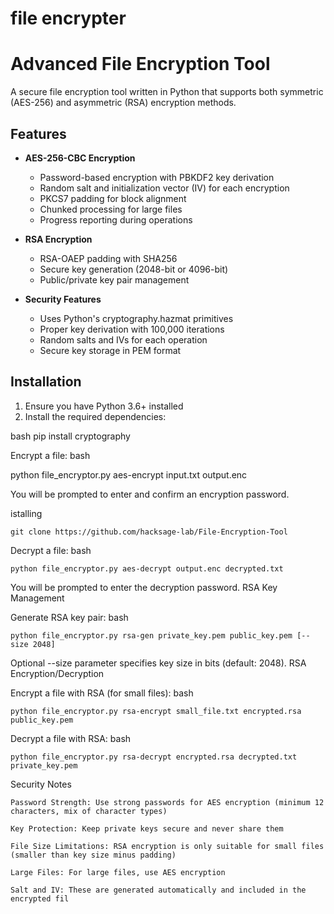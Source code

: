 # file encrypter

# Advanced File Encryption Tool

A secure file encryption tool written in Python that supports both symmetric (AES-256) and asymmetric (RSA) encryption methods.

## Features

- **AES-256-CBC Encryption**
  - Password-based encryption with PBKDF2 key derivation
  - Random salt and initialization vector (IV) for each encryption
  - PKCS7 padding for block alignment
  - Chunked processing for large files
  - Progress reporting during operations

- **RSA Encryption**
  - RSA-OAEP padding with SHA256
  - Secure key generation (2048-bit or 4096-bit)
  - Public/private key pair management

- **Security Features**
  - Uses Python's cryptography.hazmat primitives
  - Proper key derivation with 100,000 iterations
  - Random salts and IVs for each operation
  - Secure key storage in PEM format

## Installation

1. Ensure you have Python 3.6+ installed
2. Install the required dependencies:

bash
pip install cryptography

Encrypt a file:
bash

python file_encryptor.py aes-encrypt input.txt output.enc

You will be prompted to enter and confirm an encryption password.


istalling
```
git clone https://github.com/hacksage-lab/File-Encryption-Tool
```

Decrypt a file:
bash
```
python file_encryptor.py aes-decrypt output.enc decrypted.txt
```
You will be prompted to enter the decryption password.
RSA Key Management

Generate RSA key pair:
bash
```
python file_encryptor.py rsa-gen private_key.pem public_key.pem [--size 2048]
```
Optional --size parameter specifies key size in bits (default: 2048).
RSA Encryption/Decryption

Encrypt a file with RSA (for small files):
bash
```
python file_encryptor.py rsa-encrypt small_file.txt encrypted.rsa public_key.pem
```
Decrypt a file with RSA:
bash
```
python file_encryptor.py rsa-decrypt encrypted.rsa decrypted.txt private_key.pem
```
Security Notes

    Password Strength: Use strong passwords for AES encryption (minimum 12 characters, mix of character types)

    Key Protection: Keep private keys secure and never share them

    File Size Limitations: RSA encryption is only suitable for small files (smaller than key size minus padding)

    Large Files: For large files, use AES encryption

    Salt and IV: These are generated automatically and included in the encrypted fil

